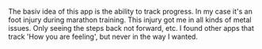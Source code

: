 The basiv idea of this app is the ability to track progress. In my case it's an foot injury during marathon training. This injury got me in all kinds of metal issues. Only seeing the steps back not forward, etc. I found other apps that track 'How you are feeling', but never in the way I wanted. 
